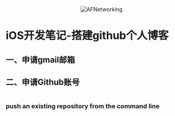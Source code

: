 <p align="center" >
<img src="https://raw.githubusercontent.com/zhangkeqingc/bookmark/master/Sources/鸡年.png" alt="AFNetworking" title="AFNetworking">
</p>


# iOS开发笔记-搭建github个人博客


##  一、申请gmail邮箱



##  二、申请Github账号



```bash


```

###  push an existing repository from the command line

